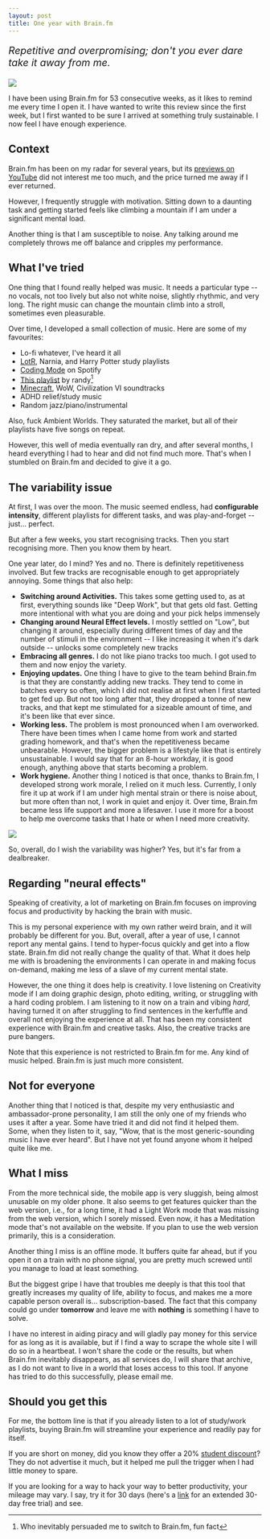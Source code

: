 ```yaml
---
layout: post
title: One year with Brain.fm
---
```


_<p style="font-size: 1.414em">Repetitive and overpromising; don't you ever dare take it away from me.</p>_

![](/assets/img/brain-fm/streak.png)


I have been using Brain.fm for 53 consecutive weeks, as it likes to remind me every time I open it. I have wanted to write this review since the first week, but I first wanted to be sure I arrived at something truly sustainable. I now feel I have enough experience. 

## Context

Brain.fm has been on my radar for several years, but its [previews on YouTube][yt] did not interest me too much, and the price turned me away if I ever returned.

However, I frequently struggle with motivation. Sitting down to a daunting task and getting started feels like climbing a mountain if I am under a significant mental load.

Another thing is that I am susceptible to noise. Any talking around me completely throws me off balance and cripples my performance.

## What I've tried

One thing that I found really helped was music. It needs a particular type -- no vocals, not too lively but also not white noise, slightly rhythmic, and very long. The right music can change the mountain climb into a stroll, sometimes even pleasurable.

Over time, I developed a small collection of music. Here are some of my favourites:

- Lo-fi whatever, I've heard it all
- [LotR][lotr-mix], Narnia, and Harry Potter study playlists
- [Coding Mode][spotify-coding-mode] on Spotify
- [This playlist][spotify-randy] by randy[^randy]
- [Minecraft][minecraft-mix], WoW, Civilization VI soundtracks
- ADHD relief/study music
- Random jazz/piano/instrumental

[lotr-mix]: https://www.youtube.com/watch?v=Gz8LFEf1MUQ
[spotify-coding-mode]: https://open.spotify.com/playlist/37i9dQZF1DX5trt9i14X7j?si=a2a41ed8a91c4cda
[spotify-randy]: https://open.spotify.com/playlist/4pB5c5pquPCFlb8BSEf3Dj
[minecraft-mix]: https://www.youtube.com/watch?v=Pa_s7ogtokM

[^randy]: Who inevitably persuaded me to switch to Brain.fm, fun fact

Also, fuck Ambient Worlds. They saturated the market, but all of their playlists have five songs on repeat.

However, this well of media eventually ran dry, and after several months, I heard everything I had to hear and did not find much more. That's when I stumbled on Brain.fm and decided to give it a go.

## The variability issue

At first, I was over the moon. The music seemed endless, had **configurable intensity**, different playlists for different tasks, and was play-and-forget -- just… perfect.

But after a few weeks, you start recognising tracks. Then you start recognising more. Then you know them by heart.

One year later, do I mind? Yes and no. There is definitely repetitiveness involved. But few tracks are recognisable enough to get appropriately annoying. Some things that also help:

- **Switching around Activities.** This takes some getting used to, as at first, everything sounds like "Deep Work", but that gets old fast. Getting more intentional with what you are doing and your pick helps immensely
- **Changing around Neural Effect levels.** I mostly settled on "Low", but changing it around, especially during different times of day and the number of stimuli in the environment -- I like increasing it when it's dark outside -- unlocks some completely new tracks
- **Embracing all genres.** I do not like piano tracks too much. I got used to them and now enjoy the variety.
- **Enjoying updates.** One thing I have to give to the team behind Brain.fm is that they are constantly adding new tracks. They tend to come in batches every so often, which I did not realise at first when I first started to get fed up. But not too long after that, they dropped a tonne of new tracks, and that kept me stimulated for a sizeable amount of time, and it's been like that ever since.
- **Working less.** The problem is most pronounced when I am overworked. There have been times when I came home from work and started grading homework, and that's when the repetitiveness became unbearable. However, the bigger problem is a lifestyle like that is entirely unsustainable. I would say that for an 8-hour workday, it is good enough, anything above that starts becoming a problem.
- **Work hygiene.** Another thing I noticed is that once, thanks to Brain.fm, I developed strong work morale, I relied on it much less. Currently, I only fire it up at work if I am under high mental strain or there is noise about, but more often than not, I work in quiet and enjoy it. Over time, Brain.fm became less life support and more a lifesaver. I use it more for a boost to help me overcome tasks that I hate or when I need more creativity.

![](/assets/img/brain-fm/activities.png)

So, overall, do I wish the variability was higher? Yes, but it's far from a dealbreaker.

## Regarding "neural effects"

Speaking of creativity, a lot of marketing on Brain.fm focuses on improving focus and productivity by hacking the brain with music.

This is my personal experience with my own rather weird brain, and it will probably be different for you. But, overall, after a year of use, I cannot report any mental gains. I tend to hyper-focus quickly and get into a flow state. Brain.fm did not really change the quality of that. What it does help me with is broadening the environments I can operate in and making focus on-demand, making me less of a slave of my current mental state.

However, the one thing it does help is creativity. I love listening on Creativity mode if I am doing graphic design, photo editing, writing, or struggling with a hard coding problem. I am listening to it now on a train and vibing _hard_, having turned it on after struggling to find sentences in the kerfuffle and overall not enjoying the experience at all. That has been my consistent experience with Brain.fm and creative tasks. Also, the creative tracks are pure bangers.

Note that this experience is not restricted to Brain.fm for me. Any kind of music helped. Brain.fm is just much more consistent.

## Not for everyone

Another thing that I noticed is that, despite my very enthusiastic and ambassador-prone personality, I am still the only one of my friends who uses it after a year. Some have tried it and did not find it helped them. Some, when they listen to it, say, "Wow, that is the most generic-sounding music I have ever heard". But I have not yet found anyone whom it helped quite like me.

## What I miss

From the more technical side, the mobile app is very sluggish, being almost unusable on my older phone. It also seems to get features quicker than the web version, i.e., for a long time, it had a Light Work mode that was missing from the web version, which I sorely missed. Even now, it has a Meditation mode that's not available on the website. If you plan to use the web version primarily, this is a consideration.

Another thing I miss is an offline mode. It buffers quite far ahead, but if you open it on a train with no phone signal, you are pretty much screwed until you manage to load at least something.

But the biggest gripe I have that troubles me deeply is that this tool that greatly increases my quality of life, ability to focus, and makes me a more capable person overall is… subscription-based. The fact that this company could go under **tomorrow** and leave me with **nothing** is something I have to solve.

I have no interest in aiding piracy and will gladly pay money for this service for as long as it is available, but if I find a way to scrape the whole site I will do so in a heartbeat. I won't share the code or the results, but when Brain.fm inevitably disappears, as all services do, I will share that archive, as I do not want to live in a world that loses access to this tool. If anyone has tried to do this successfully, please email me.

## Should you get this

For me, the bottom line is that if you already listen to a lot of study/work playlists, buying Brain.fm will streamline your experience and readily pay for itself.

If you are short on money, did you know they offer a 20% [student discount][student-discount]? They do not advertise it much, but it helped me pull the trigger when I had little money to spare.

If you are looking for a way to hack your way to better productivity, your mileage may vary. I say, try it for 30 days (here's a [link][trial] for an extended 30-day free trial) and see.


[yt]: https://www.youtube.com/channel/UC45Wdr3wPy1qR2WLUCTsFKg
[student-discount]: https://brainfm.helpscoutdocs.com/article/30-memberships-options
[trial]: https://my.brain.fm/payment?extended_promo=30&utm_source=referafriend
